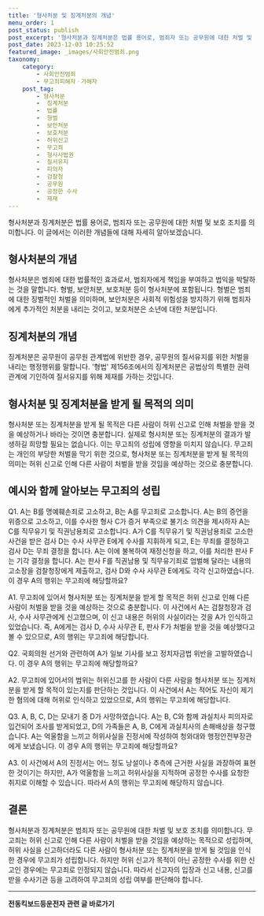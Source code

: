 ```yaml
---
title: '형사처분 및 징계처분의 개념'
menu_order: 1
post_status: publish
post_excerpt: '형사처분과 징계처분은 법률 용어로, 범죄자 또는 공무원에 대한 처벌 및 보호 조치를 의미합니다. 이 글에서는 이러한 개념들에 대해 자세히 알아보겠습니다.'
post_date: 2023-12-03 10:25:52
featured_image: _images/사회안전범죄.png
taxonomy:
    category:
        - 사회안전범죄
        - 무고죄피해자ㆍ가해자
    post_tag:
        - 형사처분
        -  징계처분
        -  법률
        -  형벌
        -  보안처분
        -  보호처분
        -  허위신고
        -  무고죄
        -  형사사법권
        -  질서유지
        -  피의자
        -  검찰청
        -  공무원
        -  공정한 수사
        -  제재
---
```



형사처분과 징계처분은 법률 용어로, 범죄자 또는 공무원에 대한 처벌 및 보호 조치를 의미합니다. 이 글에서는 이러한 개념들에 대해 자세히 알아보겠습니다.

## 형사처분의 개념

형사처분은 범죄에 대한 법률적인 효과로서, 범죄자에게 책임을 부여하고 법익을 박탈하는 것을 말합니다. 형벌, 보안처분, 보호처분 등이 형사처분에 포함됩니다. 형벌은 범죄에 대한 징벌적인 처벌을 의미하며, 보안처분은 사회적 위험성을 방지하기 위해 범죄자에게 추가적인 처분을 내리는 것이고, 보호처분은 소년에 대한 처분입니다.

## 징계처분의 개념

징계처분은 공무원이 공무원 관계법에 위반한 경우, 공무원의 질서유지를 위한 처벌을 내리는 행정행위를 말합니다. '형법' 제156조에서의 징계처분은 공법상의 특별한 권력관계에 기인하여 질서유지를 위해 제재를 가하는 것입니다.

## 형사처분 및 징계처분을 받게 될 목적의 의미

형사처분 또는 징계처분을 받게 될 목적은 다른 사람이 허위 신고로 인해 처벌을 받을 것을 예상하거나 바라는 것이면 충분합니다. 실제로 형사처분 또는 징계처분의 결과가 발생하길 희망할 필요는 없습니다. 이는 무고죄의 성립에 영향을 미치지 않습니다. 무고죄는 개인의 부당한 처벌을 막기 위한 것으로, 형사처분 또는 징계처분을 받게 될 목적의 의미는 허위 신고로 인해 다른 사람이 처벌을 받을 것임을 예상하는 것으로 충분합니다.

## 예시와 함께 알아보는 무고죄의 성립

Q1. A는 B를 명예훼손죄로 고소하고, B는 A를 무고죄로 고소합니다. A는 B의 증언을 위증으로 고소하고, 이를 수사한 형사 C가 증거 부족으로 불기소 의견을 제시하자 A는 C를 직무유기 및 직권남용죄로 고소합니다. A가 C를 직무유기 및 직권남용죄로 고소한 사건을 받은 검사 D는 수사 사무관 E에게 수사를 지휘하게 되고, E는 무죄를 결정하고 검사 D는 무죄 결정을 합니다. A는 이에 불복하여 재정신청을 하고, 이를 처리한 판사 F는 기각 결정을 합니다. A는 판사 F를 직권남용 및 직무유기죄로 엄벌해 달라는 내용의 고소장을 검찰청장에게 제출하고, 검사 D와 수사 사무관 E에게도 각각 신고하였습니다. 이 경우 A의 행위는 무고죄에 해당할까요?

A1. 무고죄에 있어서 형사처분 또는 징계처분을 받게 할 목적은 허위 신고로 인해 다른 사람이 처벌을 받을 것을 예상하는 것으로 충분합니다. 이 사건에서 A는 검찰청장과 검사, 수사 사무관에게 신고했으며, 이 신고 내용은 허위의 사실이라는 것을 A가 인식하고 있었습니다. 즉, A에게는 검사 D, 수사 사무관 E, 판사 F가 처벌을 받을 것을 예상했다고 볼 수 있으므로, A의 행위는 무고죄에 해당합니다.

Q2. 국회의원 선거와 관련하여 A가 일보 기사를 보고 정치자금법 위반을 고발하였습니다. 이 경우 A의 행위는 무고죄에 해당할까요?

A2. 무고죄에 있어서의 범위는 허위신고를 한 사람이 다른 사람을 형사처분 또는 징계처분을 받게 할 목적이 있는지를 판단하는 것입니다. 이 사건에서 A는 적어도 자신이 제기한 혐의에 대해 허위로 인식하고 있었으므로, A의 행위는 무고죄에 해당합니다.

Q3. A, B, C, D는 모내기 중 D가 사망하였습니다. A는 B, C와 함께 과실치사 피의자로 입건되어 조사를 받게되었고, D의 가족들은 A, B, C에게 과실치사의 손해배상을 청구했습니다. A는 억울함을 느끼고 허위사실을 진정서에 작성하여 청와대와 행정안전부장관에게 보냈습니다. 이 경우 A의 행위는 무고죄에 해당할까요?

A3. 이 사건에서 A의 진정서는 어느 정도 낭설이나 추측에 근거한 사실을 과장하여 표현한 것이기는 하지만, A가 억울함을 느끼고 허위사실을 지적하며 공정한 수사를 요청한 취지로 이해할 수 있습니다. 따라서 A의 행위는 무고죄에 해당하지 않습니다.

## 결론

형사처분과 징계처분은 범죄자 또는 공무원에 대한 처벌 및 보호 조치를 의미합니다. 무고죄는 허위 신고로 인해 다른 사람이 처벌을 받을 것임을 예상하는 목적으로 성립하며, 허위 사실을 신고하더라도 다른 사람이 형사처분 또는 징계처분을 받게 될 것임을 인식한 경우에 무고죄가 성립합니다. 하지만 허위 신고가 목적이 아닌 공정한 수사를 위한 신고인 경우에는 무고죄로 인정되지 않습니다. 따라서 신고자의 입장과 신고 내용, 신고를 받을 수사기관 등을 고려하여 무고죄의 성립 여부를 판단해야 합니다.
<!-- wp:separator -->
<hr class="wp-block-separator has-alpha-channel-opacity"/>
<!-- /wp:separator -->

<!-- wp:group {"backgroundColor":"base","layout":{"type":"constrained"}} -->
<div class="wp-block-group has-base-background-color has-background"><!-- wp:paragraph {"align":"center","fontSize":"medium"} -->
<p class="has-text-align-center has-large-font-size"><strong>전동킥보드등운전자 관련 글 바로가기</strong></p>
<!-- /wp:paragraph -->


<!-- wp:latest-posts
{"categories":[{"id":1824,"count":19,"description":"","link":"https://uknowlaw.com/category/%ec%a0%84%eb%8f%99%ed%82%a5%eb%b3%b4%eb%93%9c%eb%93%b1%ec%9a%b4%ec%a0%84%ec%9e%90/","name":"전동킥보드등운전자","slug":"전동킥보드등운전자","taxonomy":"category","parent":0,"meta":[],"_links":{"self":[{"href":"https://uknowlaw.com/wp-json/wp/v2/categories/1824"}],"collection":[{"href":"https://uknowlaw.com/wp-json/wp/v2/categories"}],"about":[{"href":"https://uknowlaw.com/wp-json/wp/v2/taxonomies/category"}],"wp:post_type":[{"href":"https://uknowlaw.com/wp-json/wp/v2/posts?categories=1824"}],"curies":[{"name":"wp","href":"https://api.w.org/{rel}","templated":true}]}}],"postsToShow":100,"excerptLength":28,"postLayout":"grid","columns":2,"featuredImageAlign":"left","featuredImageSizeSlug":"large","fontSize":"small"} /--></div>
<!-- /wp:group -->
